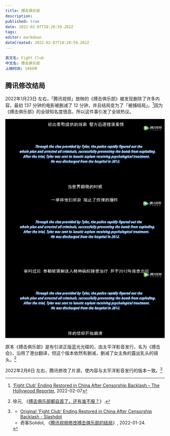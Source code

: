```yaml
---
title: 搏击俱乐部
description:
published: true
date: 2022-02-07T18:28:59.262Z
tags:
editor: markdown
dateCreated: 2022-02-07T18:28:59.262Z
---
```


```YAML
英文名: Fight Club
中文名: 搏击俱乐部
上映时间: 1999年
```

## 腾讯修改结局

2022年1月23日 左右，「腾讯视频」放映的《搏击俱乐部》被发现删除了许多内容，最初 137 分钟的电影被删减了 12 分钟，并且结局变为了「被捕结局」。[^235]因为《搏击俱乐部》的全球知名度很高，所以这件事引发了全球热议。

[^235]: [‘Fight Club’ Ending Restored in China After Censorship Backlash – The Hollywood Reporter](https://web.archive.org/web/20220207075429/https://www.hollywoodreporter.com/movies/movie-news/fight-club-ending-restored-china-censorship-backlash-1235087894/), 2022-02-07

![搏击俱乐部结局截图](/src/video/搏击俱乐部/结局.webp)

原本《搏击俱乐部》是有引进正版蓝光光碟的，由太平洋影音发行，名为《搏击会》，沿用了港台翻译，但这个版本依然有删减，删减了女主角的露出乳头的镜头。[^676274]

[^676274]: 徐元, 《[搏击俱乐部都自首了，还有谁不服？](https://web.archive.org/web/20220206154457/https://chinadigitaltimes.net/chinese/676274.html)》.

2022年2月6日 左右，腾讯修改了片源，使内容与太平洋影音发行的版本一致。[^0452215]

[^0452215]:
    + [Original 'Fight Club' Ending Restored in China After Censorship Backlash - Slashdot](https://web.archive.org/web/20220207090023/https://entertainment.slashdot.org/story/22/02/07/0452215/original-fight-club-ending-restored-in-china-after-censorship-backlash)
    + 奇客Solidot, 《[腾讯视频修改搏击俱乐部的结局](https://web.archive.org/web/20220125051516/https://www.solidot.org/story?sid=70488)》, 2022-01-24.
